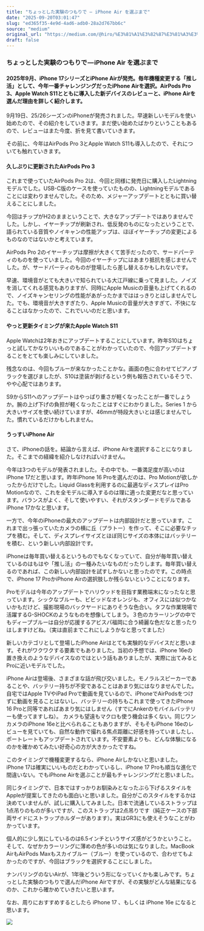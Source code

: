 ```yaml
---
title: "ちょっとした実験のつもりで — iPhone Air を選ぶまで"
date: "2025-09-20T03:01:47"
slug: "ed365f35-4e9d-4ad6-adb0-28a2d767bb6c"
source: "medium"
original_url: "https://medium.com/@hiro/%E3%81%A1%E3%82%87%E3%81%A3%E3%81%A8%E3%81%97%E3%81%9F%E5%AE%9F%E9%A8%93%E3%81%AE%E3%81%A4%E3%82%82%E3%82%8A%E3%81%A6%E3%82%99-iphone-air-%E3%82%92%E9%81%B8%E3%81%B5%E3%82%99%E3%81%BE%E3%81%A6%E3%82%99-f8fe665c5d7d?source=rss-21bfda6f823e------2"
draft: false
---
```


### ちょっとした実験のつもりで — iPhone Air を選ぶまで

#### 2025年9月、iPhone 17シリーズとiPhone Airが発売。毎年機種変更する「推し活」として、今年一番チャレンジングだったiPhone Airを選択。AirPods Pro 3、Apple Watch S11とともに導入した新デバイスのレビューと、iPhone Airを選んだ理由を詳しく紹介します。

9月19日、25/26シーズンのiPhoneが発売されました。早速新しいモデルを使い始めたので、その紹介をしていきます。まだ使い始めたばかりということもあるので、レビューはまた今度、折を見て書いていきます。

その前に、今年はAirPods Pro 3とApple Watch S11も導入したので、それについても触れていきます。

#### 久しぶりに更新されたAirPods Pro 3

これまで使っていたAirPods Pro 2は、今回と同様に発売日に購入したLightningモデルでした。USB-C版のケースを使っていたものの、Lightningモデルであることには変わりませんでした。そのため、メジャーアップデートとともに買い替えることにしました。

今回はチップがH2のままということで、大きなアップデートではありませんでした。しかし、イヤーチップが刷新され、低反発のものになったということで、語られている音質やノイキャンの性能アップは、ほぼイヤーチップの変更によるものなのではないかと考えています。

AirPods Pro 2のイヤーチップは摩擦が大きくて苦手だったので、サードパーティのものを使っていました。今回のイヤーチップにはあまり抵抗を感じませんでした。が、サードパーティのものが登場したら差し替えるかもしれないです。

早速、環境音がとても大きいで知られている大江戸線に乗って見ました。ノイズを消してくれる感覚もありますが、同時にApple Musicの音量も上げてくれるので、ノイズキャンセリングの性能があがったかまでははっきりとはしませんでした。でも、環境音が大きすぎたり、Apple Musicの音量が大きすぎて、不快になることはなかったので、これでいいのだと思います。

#### やっと更新タイミングが来たApple Watch S11

Apple Watchは2年おきにアップデートすることにしています。昨年S10はちょっと試してかなりいいものであることがわかっていたので、今回アップデートすることをとても楽しみにしていました。

残念なのは、今回もブルーが来なかったことかな。画面の色に合わせてピアノブラックを選びましたが、S10は塗装が剥げるという例も報告されているそうで、やや心配ではあります。

S9からS11へのアップデートはやっぱり重さが軽くなったことが一番でしょうか。腕の上げ下げの負担が軽くなったことはすぐにわかりました。Series 1 から大きいサイズを使い続けていますが、46mmが特段大きいとは感じませんでした。慣れているだけかもしれません。

#### うっすいiPhone Air

さて、iPhoneの話を。結論から言えば、iPhone Airを選択することになりました。そこまでの経緯を紹介しなければいけません。

今年は3つのモデルが発表されました。その中でも、一番満足度が高いのはiPhone 17だと思います。昨年iPhone 16 Proを選んだのは、Pro Motionが欲しかったからだけでした。Liquid Glassを利用するのに最適なディスプレイはPro Motionなので、これを全モデルに導入するのは理に適った変更だなと思っています。バランスがよく、そして使いやすい、それがスタンダードモデルであるiPhone 17かなと思います。

一方で、今年のiPhoneの最大のアップデートは内部設計だと思っています。これまで出っ張っていたカメラの横に丘（プラトー）を作って、そこに必要なチップを積む。そして、ディスプレイサイズとほぼ同じサイズの本体にはバッテリーを積む、という新しい内部設計です。

iPhoneは毎年買い替えるというものでもなくなっていて、自分が毎年買い替えているのはもはや「推し活」の一種みたいなものだったりします。毎年買い替えるのであれば、この新しい内部設計を試すしかないと思ったのです。この時点で、iPhone 17 ProかiPhone Airの選択肢しか残らないということになります。

Proモデルは今年のアップデートでハリウッドを目指す業務端末になったなと思っています。シックなブルーも、ビビッドなオレンジも、オフィスには似つかないかもだけど、撮影現場のバックヤードにありそうな色合い。タフな作業現場で活躍するG-SHOCKのようなものを想像してしまう。３色のカラーリングの中でもディープブルーは自分が応援するアビスパ福岡に合う綺麗な色だなと思ったりはしますけどね。（実は直前までこれにしようかなと思ってました）

新しいカテゴリとして登場したiPhone Airはとても実験的なデバイスだと思います。それがワクワクする要素でもありました。当初の予想では、iPhone 16eの置き換えのようなデバイスなのではという話もありましたが、実際に出てみるとProに近いモデルでした。

iPhone Airは登場後、さまざまな話が飛び交いました。モノラルスピーカーであることや、バッテリー持ちが不安であることはあまり気にはなりませんでした。自宅ではApple TVやiPad Proで動画を見ているので、iPhoneでAirPodsをつけずに動画を見ることはないし、バッテリーの持ちもこれまで使ってきたiPhone 16 Proと同等であればあまり気にはしません（すでにAnkerのモバイルバッテリーも使ってますしね）。 カメラも望遠もマクロも使う機会は多くない。同じワンカメラのiPhone 16eと比べられることもありますが、そもそもiPhone 16eのレビューを見ていても、自然な動作で撮れる焦点距離に好感を持っていましたし、ポートレートもアップデートされています。不安要素よりも、どんな体験になるのかを確かめてみたい好奇心の方が大きかったですね。

このタイミングで機種変更するなら、iPhone Airしかないと思いました。iPhone 17は確実にいいものだとわかっているし、iPhone 17 Proも順当な進化で間違いない。でもiPhone Airを選ぶことが最もチャレンジングだと思いました。

同じタイミングで、日本ではすっかりお馴染みとなったぶら下げるスタイルをAppleが提案してきたのも面白いと思いました。自分がこのスタイルをするかは決めていませんが、試しに購入してみました。日本で流通しているストラップは1点吊りのものが多いですが、このストラップは2点吊りです（純正ケースの下部両サイドにストラップホルダーがあります）。実はGR3にも使えそうなことがわかっています。

個人的に少し気にしているのは6.5インチというサイズ感がどうかということ。そして、なぜかカラーリングに薄めの色が多いのは気になりました。MacBook AirもAirPods Maxもスカイブルー（ブルー）を使っているので、合わせてもよかったのですが、今回はブラックを選択することにしました。

ナンバリングのないAirが、1年後どういう形になっていくかも楽しみです。ちょっとした実験のつもりで選んだiPhone Airですが、その実験がどんな結果になるのか、これから確かめていきたいと思います。

なお、周りにおすすめするとしたら iPhone 17 、もしくは iPhone 16e になると思います。

![](https://medium.com/_/stat?event=post.clientViewed&referrerSource=full_rss&postId=f8fe665c5d7d)